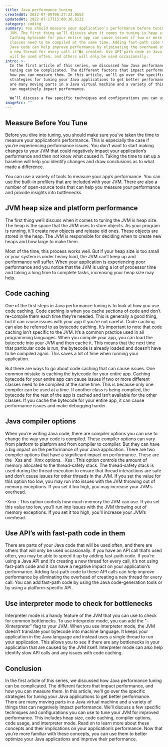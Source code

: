 ```yaml
---
title: Java performance tuning
createdAt: 2022-07-09T06:27:22.065Z
updatedAt: 2022-07-17T15:00:30.613Z
category: coding
summary: You should measure your application’s performance before tuning the
  JVM. The first thing we’ll discuss when it comes to tuning is heap size.
  Caching bytecode for your entire app can cause issues if two or more different
  classes need to be compiled at the same time. Adding fast-path code to your
  Java code can help improve performance by eliminating the overhead of creating
  a new thread for every call it’�s created. Use API'path code in Java code that
  will be used often, and others will only be used occasionally.
intro: >-
  In the first article of this series, we discussed how Java performance
  tuning can be complicated. The different factors that impact performance, and
  how you can measure them. In this article, we’ll go over the specific
  strategies for tuning your Java applications to get better performance. There
  are many moving parts in a Java virtual machine and a variety of things that
  can negatively impact performance. 

  We’ll discuss a few specific techniques and configurations you can use to tune your JVM for improved performance. This includes heap size, code caching, compiler options, code usage, and interpreter mode. Read on to learn more about these concepts and their implications on your application’s performance.
imageSrc: ""
---
```


## Measure Before You Tune

Before you dive into tuning, you should make sure you’ve taken the time to measure your application’s performance. This is especially the case if you’re experiencing performance issues. You don’t want to start making changes to your JVM that could negatively impact your application’s performance and then not know what caused it. Taking the time to set up a baseline will help you identify changes and draw conclusions as to what made a difference.

You can use a variety of tools to measure your app’s performance. You can use the built-in profilers that are included with your JVM. There are also a number of open-source tools that can help you measure your performance and provide insights into bottlenecks.

## JVM heap size and platform performance

The first thing we’ll discuss when it comes to tuning the JVM is heap size. The heap is the space that the JVM uses to store objects. As your program is running, it’ll create new objects and release old ones. These objects are stored in the heap. The JVM is responsible for deciding when to create new heaps and how large to make them.

Most of the time, this process works well. But if your heap size is too small or your system is under heavy load, the JVM can’t keep up and performance will suffer. When your application is experiencing poor performance and you notice that the JVM is using a lot of processor time and taking a long time to complete tasks, increasing your heap size may help.

## Code caching

One of the first steps in Java performance tuning is to look at how you use code caching. Code caching is when you cache sections of code and don’t re-compile them each time they’re needed. This is generally a good thing, but it can cause issues with your app if you’re not careful. Code caching can also be referred to as bytecode caching. It’s important to note that code caching isn’t specific to the JVM. It’s a common practice used in all programming languages. When you compile your app, you can load the bytecode into your JVM and then cache it. This means that the next time that particular code is run, the bytecode is already loaded and doesn’t have to be compiled again. This saves a lot of time when running your application.

But there are ways to go about code caching that can cause issues. One common mistake is caching the bytecode for your entire app. Caching bytecode for your entire app can cause issues if two or more different classes need to be compiled at the same time. This is because only one compiler can be used at a time. If another class is being compiled, the bytecode for the rest of the app is cached and isn’t available for the other classes. If you cache the bytecode for your entire app, it can cause performance issues and make debugging harder.

## Java compiler options

When you’re writing Java code, there are compiler options you can use to change the way your code is compiled. These compiler options can vary from platform to platform and from compiler to compiler. But they can have a big impact on the performance of your Java application. There are two compiler options that have a significant impact on performance. These are the -Xss and -Xmx options. -Xss : This option controls the amount of memory allocated to the thread-safety stack. The thread-safety stack is used during the thread execution to ensure that thread interactions are safe and don’t cause issues for other threads in the JVM. If you set the value for this option too low, you may run into issues with the JVM throwing out of memory exceptions. If you set it too high, you may increase your JVM’s overhead.

-Xmx : This option controls how much memory the JVM can use. If you set this value too low, you’ll run into issues with the JVM throwing out of memory exceptions. If you set it too high, you’ll increase your JVM’s overhead.

## Use API’s with fast-path code in them

There are parts of your Java code that will be used often, and there are others that will only be used occasionally. If you have an API call that’s used often, you may be able to speed it up by adding fast-path code.
If you’re using a Java API and it’s creating a new thread for every call, it’s not using fast-path code and it can have a negative impact on your application’s performance. Adding fast-path code to these API calls can help improve performance by eliminating the overhead of creating a new thread for every call. You can add fast-path code by using the Java code-generation tools or by using a platform-specific API.

## Use interpreter mode to check for bottlenecks

Interpreter mode is a handy feature of the JVM that you can use to check for common bottlenecks. To use interpreter mode, you can add the "-Xinterpreter" flag to your JVM. When you use interpreter mode, the JVM doesn’t translate your bytecode into machine language. It keeps your application in the Java language and instead uses a single thread to run your application. This allows you to see if there are any bottlenecks in your application that are caused by the JVM itself.
Interpreter mode can also help identify slow API calls and any issues with code caching.

## Conclusion

In the first article of this series, we discussed how Java performance tuning can be complicated. The different factors that impact performance, and how you can measure them. In this article, we’ll go over the specific strategies for tuning your Java applications to get better performance. There are many moving parts in a Java virtual machine and a variety of things that can negatively impact performance. 
We’ll discuss a few specific techniques and configurations you can use to tune your JVM for improved performance. This includes heap size, code caching, compiler options, code usage, and interpreter mode. Read on to learn more about these concepts and their implications on your application’s performance. 
Now that you’re more familiar with these concepts, you can use them to better optimize your Java applications and improve their performance.
